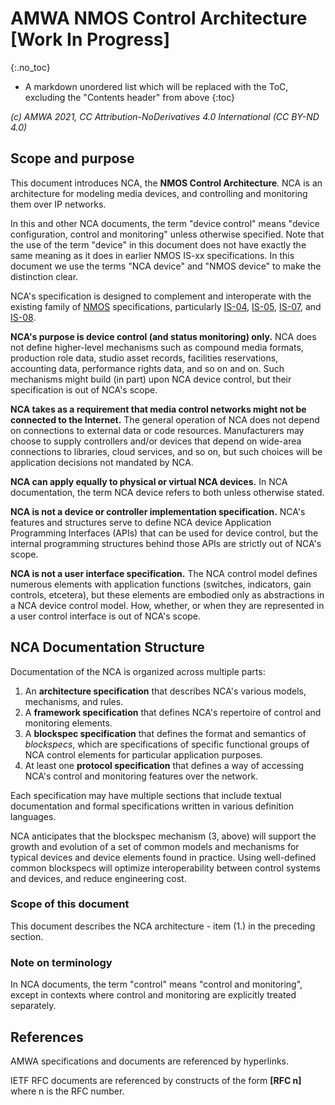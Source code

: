 # AMWA NMOS Control Architecture \[Work In Progress\]

{:.no_toc}

- A markdown unordered list which will be replaced with the ToC, excluding the "Contents header" from above
{:toc}

_(c) AMWA 2021, CC Attribution-NoDerivatives 4.0 International (CC BY-ND 4.0)_

## Scope and purpose

This document introduces NCA, the **NMOS Control Architecture**. NCA is an architecture for modeling media devices, and controlling and monitoring them over IP networks.

In this and other NCA documents, the term "device control" means "device configuration, control and monitoring" unless otherwise specified. Note that the use of the term "device" in this document does not have exactly the same meaning as it does in earlier NMOS IS-xx specifications. In this document we use the terms "NCA device" and "NMOS device" to make the distinction clear.

NCA's specification is designed to complement and interoperate with the existing family of [NMOS][] specifications, particularly [IS-04][], [IS-05][], [IS-07][], and [IS-08][].

**NCA's purpose is device control (and status monitoring) only.** NCA does not define higher-level mechanisms such as compound media formats, production role data, studio asset records, facilities reservations, accounting data, performance rights data, and so on and on. Such mechanisms might build (in part) upon NCA device control, but their specification is out of NCA's scope.

**NCA takes as a requirement that media control networks might not be connected to the Internet.** The general operation of NCA does not depend on connections to external data or code resources. Manufacturers may choose to supply controllers and/or devices that depend on wide-area connections to libraries, cloud services, and so on, but such choices will be application decisions not mandated by NCA.

**NCA can apply equally to physical or virtual NCA devices.** In NCA documentation, the term NCA device refers to both unless otherwise stated.

**NCA is not a device or controller implementation specification.** NCA's features and structures serve to define NCA device Application Programming Interfaces (APIs) that can be used for device control, but the internal programming structures behind those APIs are strictly out of NCA's scope.

**NCA is not a user interface specification.** The NCA control model defines numerous elements with application functions (switches, indicators, gain controls, etcetera), but these elements are embodied only as abstractions in a NCA device control model. How, whether, or when they are represented in a user control interface is out of NCA's scope.

## NCA Documentation Structure

Documentation of the NCA is organized across multiple parts:

1. An **architecture specification** that describes NCA's various models, mechanisms, and rules.
1. A **framework specification** that defines NCA's repertoire of control and monitoring elements.
1. A **blockspec specification** that defines the format and semantics of _blockspecs_, which are specifications of specific functional groups of NCA control elements for particular application purposes.
1. At least one **protocol specification** that defines a way of accessing NCA's control and monitoring features over the network.


Each specification may have multiple sections that include textual documentation and formal specifications written in various definition languages.

NCA anticipates that the blockspec mechanism (3, above) will support the growth and evolution of a  set of common models and mechanisms for typical devices and device elements found in practice. Using well-defined common blockspecs will optimize interoperability between control systems and devices, and reduce engineering cost.

### Scope of this document

This document describes the NCA architecture - item (1.) in the preceding section.

### Note on terminology ###

In NCA documents, the term "control" means "control and monitoring", except in contexts where control and monitoring are explicitly treated separately.

## References

<!--
[AS-10]: https://static.amwa.tv/as-10-mxf-for-production-spec.pdf "AMWA AS-10 MXF for Production"

[BCP-003-01]: https://specs.amwa.tv/bcp-003-01 "AMWA BCP-003-01 Securing Communications in NMOS Systems"

[BCP-003-02]: https://specs.amwa.tv/bcp-003-02 "AMWA BCP-003-02 Authorization in NMOS Systems"

[BCP-003-03]: https://specs.amwa.tv/bcp-003-03 "AMWA BCP-003-03 Certificate Provisioning in NMOS Systems"

[INFO-002]: https://specs.amwa.tv/info-002 "AMWA INFO-002 NMOS Security Implementation Guide"
-->

[IS-04]: https://specs.amwa.tv/is-04 "AMWA IS-04 NMOS Discovery and Registration Specification"

[IS-05]: https://specs.amwa.tv/is-05 "AMWA IS-05 NMOS Device Connection Management Specification"

[IS-07]: https://specs.amwa.tv/is-07 "AMWA IS-07 NMOS Event & Tally Specification"

[IS-08]: https://specs.amwa.tv/is-08 "AMWA IS-08 NMOS Audio Channel Mapping Specification"

<!--
[IS-10]: https://specs.amwa.tv/is-10 "AMWA IS-10 NMOS Authorization Specification"
-->

[NMOS]: https://specs.amwa.tv/nmos "AMWA Networked Media Open Specifications"


AMWA specifications and documents are referenced by hyperlinks.

IETF RFC documents are referenced by constructs of the form **\[RFC n\]** where n is the RFC number.
